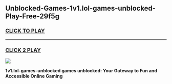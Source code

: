 
## Unblocked-Games-1v1.lol-games-unblocked-Play-Free-29f5g
<h3>
<a href="https://premium76.site?title=1v1.lol-games-unblocked&ref=24M">CLICK TO PLAY</a></h3>
<hr>

<h3>
<a href="https://premium76.site?title=1v1.lol-games-unblocked&ref=24M">CLICK 2 PLAY</a>
  
</h3>

<a href="https://premium76.site?title=1v1.lol-games-unblocked&ref=24M"><img src="https://clearcache.store/games.png"></a>


**1v1.lol-games-unblocked games unblocked: Your Gateway to Fun and Accessible Online Gaming**
